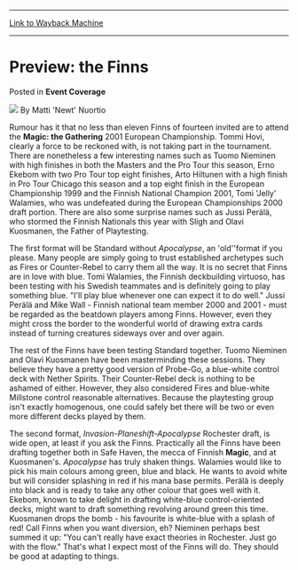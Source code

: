 
---
[Link to Wayback Machine](https://web.archive.org/web/20211016041018/https://magic.wizards.com/en/articles/archive/event-coverage/preview-finns-2000-01-01)

[_metadata_:author]:- "Matti 'Newt' Nuortio"
[_metadata_:description]:- "Rumour has it that no less than eleven Finns of fourteen invited are to attend the Magic: the Gathering 2001 European Championship. Tommi Hovi, clearly a force to be reckoned with, is not taking part in the tournament."
[_metadata_:generator]:- "Drupal 7 (http://drupal.org)"
[_metadata_:node]:- "757296"
[_metadata_:publish_date]:- "2000-01-01"
[_metadata_:source]:- "div-main-content"
[_metadata_:title]:- "Preview: the Finns"
[_metadata_:wayback_capture_timestamp]:- "2021-10-16 04:10:18"
[_metadata_:wayback_raw_url]:- "https://web.archive.org/web/20211016041018id_/https://magic.wizards.com/en/articles/archive/event-coverage/preview-finns-2000-01-01"
[_metadata_:wayback_url]:- "https://magic.wizards.com/en/articles/archive/event-coverage/preview-finns-2000-01-01"
---


Preview: the Finns
==================



 Posted in **Event Coverage**







![](https://media.magic.wizards.com/styles/auth_small/public/generic-avatar-150_532.png)
By Matti 'Newt' Nuortio











Rumour has it that no less than eleven Finns of fourteen invited are to attend the **Magic: the Gathering** 2001 European Championship. Tommi Hovi, clearly a force to be reckoned with, is not taking part in the tournament. There are nonetheless a few interesting names such as Tuomo Nieminen with high finishes in both the Masters and the Pro Tour this season, Erno Ekebom with two Pro Tour top eight finishes, Arto Hiltunen with a high finish in Pro Tour Chicago this season and a top eight finish in the European Championship 1999 and the Finnish National Champion 2001, Tomi 'Jelly' Walamies, who was undefeated during the European Championships 2000 draft portion. There are also some surprise names such as Jussi Perälä, who stormed the Finnish Nationals this year with Sligh and Olavi Kuosmanen, the Father of Playtesting.


The first format will be Standard without *Apocalypse*, an 'old''format if you please. Many people are simply going to trust established archetypes such as Fires or Counter-Rebel to carry them all the way. It is no secret that Finns are in love with blue. Tomi Walamies, the Finnish deckbuilding virtuoso, has been testing with his Swedish teammates and is definitely going to play something blue. "I'll play blue whenever one can expect it to do well." Jussi Perälä and Mike Wall - Finnish national team member 2000 and 2001 - must be regarded as the beatdown players among Finns. However, even they might cross the border to the wonderful world of drawing extra cards instead of turning creatures sideways over and over again.


The rest of the Finns have been testing Standard together. Tuomo Nieminen and Olavi Kuosmanen have been masterminding these sessions. They believe they have a pretty good version of Probe-Go, a blue-white control deck with Nether Spirits. Their Counter-Rebel deck is nothing to be ashamed of either. However, they also considered Fires and blue-white Millstone control reasonable alternatives. Because the playtesting group isn't exactly homogenous, one could safely bet there will be two or even more different decks played by them.


The second format, *Invasion-Planeshift-Apocalypse* Rochester draft, is wide open, at least if you ask the Finns. Practically all the Finns have been drafting together both in Safe Haven, the mecca of Finnish **Magic**, and at Kuosmanen's. *Apocalypse* has truly shaken things. Walamies would like to pick his main colours among green, blue and black. He wants to avoid white but will consider splashing in red if his mana base permits. Perälä is deeply into black and is ready to take any other colour that goes well with it. Ekebom, known to take delight in drafting white-blue control-oriented decks, might want to draft something revolving around green this time. Kuosmanen drops the bomb - his favourite is white-blue with a splash of red! Call Finns when you want diversion, eh? Nieminen perhaps best summed it up: "You can't really have exact theories in Rochester. Just go with the flow." That's what I expect most of the Finns will do. They should be good at adapting to things.







